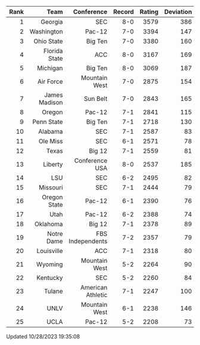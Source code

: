 | Rank  | Team                 | Conference           | Record   | Rating | Deviation |
| ---:  | ---:                 | ---:                 | ---:     | ---:   | ---:      |
| 1     | Georgia              | SEC                  | 8-0      | 3579   | 386       |
| 2     | Washington           | Pac-12               | 7-0      | 3394   | 147       |
| 3     | Ohio State           | Big Ten              | 7-0      | 3380   | 160       |
| 4     | Florida State        | ACC                  | 8-0      | 3167   | 169       |
| 5     | Michigan             | Big Ten              | 8-0      | 3069   | 187       |
| 6     | Air Force            | Mountain West        | 7-0      | 2875   | 154       |
| 7     | James Madison        | Sun Belt             | 7-0      | 2843   | 165       |
| 8     | Oregon               | Pac-12               | 7-1      | 2841   | 115       |
| 9     | Penn State           | Big Ten              | 7-1      | 2718   | 130       |
| 10    | Alabama              | SEC                  | 7-1      | 2587   | 83        |
| 11    | Ole Miss             | SEC                  | 6-1      | 2571   | 78        |
| 12    | Texas                | Big 12               | 7-1      | 2559   | 81        |
| 13    | Liberty              | Conference USA       | 8-0      | 2537   | 185       |
| 14    | LSU                  | SEC                  | 6-2      | 2495   | 82        |
| 15    | Missouri             | SEC                  | 7-1      | 2444   | 79        |
| 16    | Oregon State         | Pac-12               | 6-1      | 2390   | 76        |
| 17    | Utah                 | Pac-12               | 6-2      | 2388   | 74        |
| 18    | Oklahoma             | Big 12               | 7-1      | 2378   | 89        |
| 19    | Notre Dame           | FBS Independents     | 7-2      | 2357   | 79        |
| 20    | Louisville           | ACC                  | 7-1      | 2318   | 80        |
| 21    | Wyoming              | Mountain West        | 5-2      | 2264   | 90        |
| 22    | Kentucky             | SEC                  | 5-2      | 2260   | 84        |
| 23    | Tulane               | American Athletic    | 7-1      | 2247   | 100       |
| 24    | UNLV                 | Mountain West        | 6-1      | 2238   | 146       |
| 25    | UCLA                 | Pac-12               | 5-2      | 2208   | 73        |

Updated 10/28/2023 19:35:08
